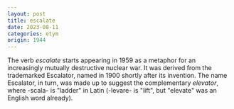 ```yaml
---
layout: post
title: escalate
date: 2023-08-11
categories: etym
origin: 1944
---
```

The verb *escalate* starts appearing in 1959 as a metaphor for an increasingly mutually destructive nuclear war. It was derived from the trademarked Escalator, named in 1900 shortly after its invention. The name Escalator, in turn, was made up to suggest the complementary *elevator*, where -scala- is "ladder" in Latin (-levare- is "lift", but "elevate" was an English word already).

